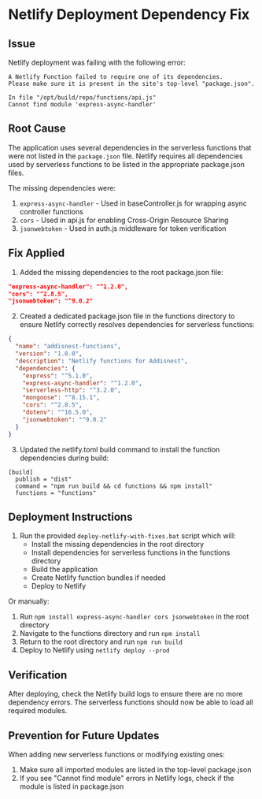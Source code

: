 # Netlify Deployment Dependency Fix

## Issue
Netlify deployment was failing with the following error:
```
A Netlify Function failed to require one of its dependencies.
Please make sure it is present in the site's top-level "package.json".

In file "/opt/build/repo/functions/api.js"
Cannot find module 'express-async-handler'
```

## Root Cause
The application uses several dependencies in the serverless functions that were not listed in the `package.json` file. Netlify requires all dependencies used by serverless functions to be listed in the appropriate package.json files.

The missing dependencies were:
1. `express-async-handler` - Used in baseController.js for wrapping async controller functions
2. `cors` - Used in api.js for enabling Cross-Origin Resource Sharing
3. `jsonwebtoken` - Used in auth.js middleware for token verification

## Fix Applied
1. Added the missing dependencies to the root package.json file:
```json
"express-async-handler": "^1.2.0",
"cors": "^2.8.5",
"jsonwebtoken": "^9.0.2"
```

2. Created a dedicated package.json file in the functions directory to ensure Netlify correctly resolves dependencies for serverless functions:
```json
{
  "name": "addisnest-functions",
  "version": "1.0.0",
  "description": "Netlify functions for Addisnest",
  "dependencies": {
    "express": "^5.1.0",
    "express-async-handler": "^1.2.0",
    "serverless-http": "^3.2.0",
    "mongoose": "^8.15.1",
    "cors": "^2.8.5",
    "dotenv": "^16.5.0",
    "jsonwebtoken": "^9.0.2"
  }
}
```

3. Updated the netlify.toml build command to install the function dependencies during build:
```
[build]
  publish = "dist"
  command = "npm run build && cd functions && npm install"
  functions = "functions"
```

## Deployment Instructions
1. Run the provided `deploy-netlify-with-fixes.bat` script which will:
   - Install the missing dependencies in the root directory
   - Install dependencies for serverless functions in the functions directory
   - Build the application
   - Create Netlify function bundles if needed
   - Deploy to Netlify

Or manually:
1. Run `npm install express-async-handler cors jsonwebtoken` in the root directory
2. Navigate to the functions directory and run `npm install`
3. Return to the root directory and run `npm run build`
4. Deploy to Netlify using `netlify deploy --prod`

## Verification
After deploying, check the Netlify build logs to ensure there are no more dependency errors. The serverless functions should now be able to load all required modules.

## Prevention for Future Updates
When adding new serverless functions or modifying existing ones:
1. Make sure all imported modules are listed in the top-level package.json
2. If you see "Cannot find module" errors in Netlify logs, check if the module is listed in package.json
